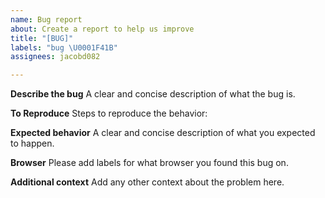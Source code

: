 ```yaml
---
name: Bug report
about: Create a report to help us improve
title: "[BUG]"
labels: "bug \U0001F41B"
assignees: jacobd082

---
```


**Describe the bug**
A clear and concise description of what the bug is.

**To Reproduce**
Steps to reproduce the behavior:

**Expected behavior**
A clear and concise description of what you expected to happen.

**Browser**
Please add labels for what browser you found this bug on.

**Additional context**
Add any other context about the problem here.
